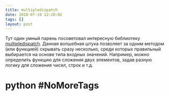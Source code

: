 ```yaml
---
title: multipledispatch
date: 2018-07-19 12:20:02
tags: []
layout: post
---
```


Тут один умный парень посоветовал интересную библиотеку [multipledispatch](https://github.com/mrocklin/multipledispatch). Данная волшебная штука позволяет за одним методом (или функцией) скрывать сразу несколько, среди которых правильный выбирается на основе типа входных значений. Например, можно определить функцию для сложения двух элементов, задав разную логику для сложения чисел, строк и т.д.

# python #NoMoreTags
